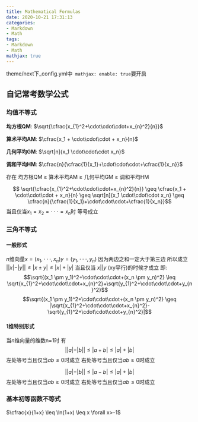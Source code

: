 ```yaml
---
title: Mathematical Formulas
date: 2020-10-21 17:31:13
categories:
- Markdown
- Math
tags:
- Markdown
- Math
mathjax: true
---
```


theme/next下_config.yml中` mathjax: enable: true`要开启

## 自记常考数学公式

### 均值不等式

<b>均方根QM</b>:  $\sqrt{\cfrac{x_{1}^2+\cdot\cdot\cdot+x_{n}^2}{n}}$

<b>算术平均AM</b>: $\cfrac{x_1 + \cdot\cdot\cdot + x_n}{n}$

<b>几何平均GM</b>: $\sqrt[n]{x_1 \cdot\cdot\cdot x_n}$

<b>调和平均HM</b>: $\cfrac{n}{\cfrac{1}{x_1}+\cdot\cdot\cdot+\cfrac{1}{x_n}}$
<!-- more --> 

存在 均方根QM $\geq$ 算术平均AM $\geq$ 几何平均GM $\geq$ 调和平均HM

$$ \sqrt{\cfrac{x_{1}^2+\cdot\cdot\cdot+x_{n}^2}{n}} \geq \cfrac{x_1 + \cdot\cdot\cdot + x_n}{n} \geq \sqrt[n]{x_1 \cdot\cdot\cdot x_n} \geq \cfrac{n}{\cfrac{1}{x_1}+\cdot\cdot\cdot+\cfrac{1}{x_n}}$$
当且仅当$x_1=x_2= \cdot\cdot\cdot =x_n$时  等号成立

### 三角不等式

#### 一般形式

$n$维向量$x=(x_1,\cdot\cdot\cdot,x_n) y=(y_1,\cdot\cdot\cdot,y_n)$ 因为两边之和一定大于第三边 所以成立
$||x|-|y|| \leq |x \pm y| \leq |x|+|y|$ 当且仅当 $x||y$ (xy平行)的时候才成立
即: $$\sqrt{(x_1 \pm y_1)^2+\cdot\cdot\cdot+(x_n \pm y_n)^2} \leq \sqrt{x_{1}^2+\cdot\cdot\cdot+x_{n}^2}+\sqrt{y_{1}^2+\cdot\cdot\cdot+y_{n}^2}$$
$$\sqrt{(x_1 \pm y_1)^2+\cdot\cdot\cdot+(x_n \pm y_n)^2} \geq |\sqrt{x_{1}^2+\cdot\cdot\cdot+x_{n}^2}-\sqrt{y_{1}^2+\cdot\cdot\cdot+y_{n}^2}|$$

#### 1维特别形式
当$n$维向量的维数n=1时 有
$$||a|-|b|| \leq |a+b| \leq |a|+|b|$$ 左处等号当且仅当$ab \leq 0$时成立 右处等号当且仅当$ab \geq 0$时成立

$$||a|-|b|| \leq |a-b| \leq |a|+|b|$$ 左处等号当且仅当$ab \geq 0$时成立 右处等号当且仅当$ab \leq 0$时成立

### 基本初等函数不等式

$\cfrac{x}{1+x} \leq \ln(1+x) \leq x  \forall x>-1$

